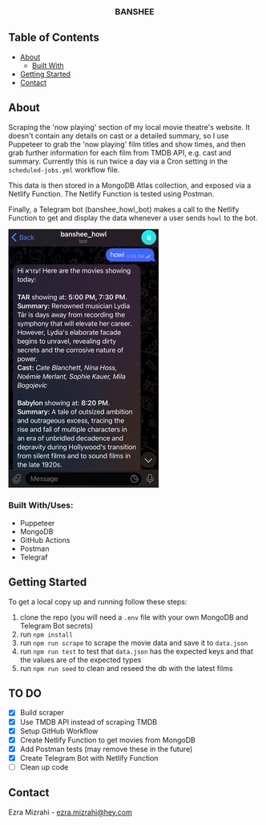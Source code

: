 <br />
<p align="center">
  <h3 align="center">BANSHEE</h3>
</p>

## Table of Contents

* [About](#about)
  * [Built With](#built-with)
* [Getting Started](#getting-started)
* [Contact](#contact)


## About

Scraping the 'now playing' section of my local movie theatre's website. It doesn't contain any details on cast or a detailed summary, so I use Puppeteer to grab the 'now playing' film titles and show times, and then grab further information for each film from TMDB API, e.g. cast and summary. Currently this is run twice a day via a Cron setting in the `scheduled-jobs.yml` workflow file.

This data is then stored in a MongoDB Atlas collection, and exposed via a Netlify Function. The Netlify Function is tested using Postman.

Finally, a Telegram bot (banshee_howl_bot) makes a call to the Netlify Function to get and display the data whenever a user sends `howl` to the bot.

<img src="banshee.jpg" alt="screenshot of telegram bot interaction"/>

### Built With/Uses:

* Puppeteer
* MongoDB
* GitHub Actions
* Postman
* Telegraf

## Getting Started

To get a local copy up and running follow these steps:

1. clone the repo (you will need a `.env` file with your own MongoDB and Telegram Bot secrets)
2. run `npm install`
3. run `npm run scrape` to scrape the movie data and save it to `data.json`
4. run `npm run test` to test that `data.json` has the expected keys and that the values are of the expected types
5. run `npm run seed` to clean and reseed the db with the latest films

## TO DO

- [x] Build scraper
- [x] Use TMDB API instead of scraping TMDB
- [x] Setup GitHub Workflow
- [x] Create Netlify Function to get movies from MongoDB
- [x] Add Postman tests (may remove these in the future)
- [x] Create Telegram Bot with Netlify Function
- [ ] Clean up code

## Contact

Ezra Mizrahi - ezra.mizrahi@hey.com